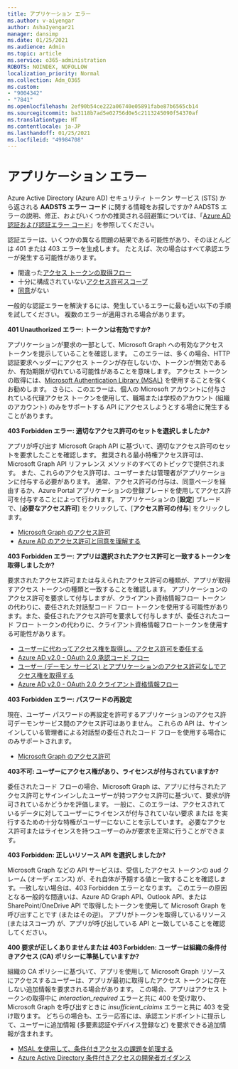 ```yaml
---
title: アプリケーション エラー
ms.author: v-aiyengar
author: AshaIyengar21
manager: dansimp
ms.date: 01/25/2021
ms.audience: Admin
ms.topic: article
ms.service: o365-administration
ROBOTS: NOINDEX, NOFOLLOW
localization_priority: Normal
ms.collection: Adm_O365
ms.custom:
- "9004342"
- "7841"
ms.openlocfilehash: 2ef90b54ce222a06740e05891fabe87b6565cb14
ms.sourcegitcommit: ba3118b7ad5e02756d0e5c2113245090f54370af
ms.translationtype: HT
ms.contentlocale: ja-JP
ms.lasthandoff: 01/25/2021
ms.locfileid: "49984708"
---
```

# <a name="application-errors"></a>アプリケーション エラー

Azure Active Directory (Azure AD) セキュリティ トークン サービス (STS) から返される **AADSTS エラー コード** に関する情報をお探しですか? AADSTS エラーの説明、修正、およびいくつかの推奨される回避策については、「[Azure AD 認証および認証エラー コード](https://docs.microsoft.com/azure/active-directory/develop/reference-aadsts-error-codes)」を参照してください。

認証エラーは、いくつかの異なる問題の結果である可能性があり、そのほとんどは 401 または 403 エラーを生成します。 たとえば、次の場合はすべて承認エラーが発生する可能性があります。

- 間違った[アクセス トークンの取得フロー](https://docs.microsoft.com/azure/active-directory/develop/reference-aadsts-error-codes) 
- 十分に構成されていない[アクセス許可スコープ](https://docs.microsoft.com/azure/active-directory/develop/active-directory-v2-scopes) 
- [同意](https://docs.microsoft.com/azure/active-directory/develop/active-directory-devhowto-multi-tenant-overview#understanding-user-and-admin-consent)がない

一般的な認証エラーを解決するには、発生しているエラーに最も近い以下の手順を試してください。 複数のエラーが適用される場合があります。

**401 Unauthorized エラー: トークンは有効ですか?**

アプリケーションが要求の一部として、Microsoft Graph への有効なアクセス トークンを提示していることを確認します。 このエラーは、多くの場合、HTTP 認証要求ヘッダーにアクセス トークンが存在しないか、トークンが無効であるか、有効期限が切れている可能性があることを意味します。 アクセス トークンの取得には、[Microsoft Authentication Library (MSAL)](https://docs.microsoft.com/azure/active-directory/develop/msal-overview) を使用することを強くお勧めします。 さらに、このエラーは、個人の Microsoft アカウントに付与されている代理アクセス トークンを使用して、職場または学校のアカウント (組織のアカウント) のみをサポートする API にアクセスしようとする場合に発生することがあります。

**403 Forbidden エラー: 適切なアクセス許可のセットを選択しましたか?**

アプリが呼び出す Microsoft Graph API に基づいて、適切なアクセス許可のセットを要求したことを確認します。 推奨される最小特権アクセス許可は、Microsoft Graph API リファレンス メソッドのすべてのトピックで提供されます。 また、これらのアクセス許可は、ユーザーまたは管理者がアプリケーションに付与する必要があります。 通常、アクセス許可の付与は、同意ページを経由するか、Azure Portal アプリケーションの登録ブレードを使用してアクセス許可を付与することによって行われます。 アプリケーションの [**設定**] ブレードで、[**必要なアクセス許可**] をクリックして、[**アクセス許可の付与**] をクリックします。

- [Microsoft Graph のアクセス許可](https://docs.microsoft.com/graph/permissions-reference) 
- [Azure AD のアクセス許可と同意を理解する](https://docs.microsoft.com/azure/active-directory/develop/v2-permissions-and-consent) 

**403 Forbidden エラー: アプリは選択されたアクセス許可と一致するトークンを取得しましたか?**

要求されたアクセス許可または与えられたアクセス許可の種類が、アプリが取得すアクセス トークンの種類と一致することを確認します。 アプリケーションのアクセス許可を要求して付与しますが、クライアント資格情報フロー トークンの代わりに、委任された対話型コード フロー トークンを使用する可能性があります。また、委任されたアクセス許可を要求して付与しますが、委任されたコード フロー トークンの代わりに、クライアント資格情報フロートークンを使用する可能性があります。

- [ユーザーに代わってアクセス権を取得し、アクセス許可を委任する](https://docs.microsoft.com/graph/auth_v2_user) 
- [Azure AD v2.0 - OAuth 2.0 承認コード フロー](https://docs.microsoft.com/azure/active-directory/develop/v2-oauth2-auth-code-flow) 
- [ユーザー (デーモン サービス) とアプリケーションのアクセス許可なしでアクセス権を取得する](https://docs.microsoft.com/graph/auth_v2_service) 
- [Azure AD v2.0 - OAuth 2.0 クライアント資格情報フロー](https://docs.microsoft.com/azure/active-directory/develop/v2-oauth2-client-creds-grant-flow) 

**403 Forbidden エラー: パスワードの再設定**

現在、ユーザー パスワードの再設定を許可するアプリケーションのアクセス許可デーモンサービス間のアクセス許可はありません。 これらの API は、サインインしている管理者による対話型の委任されたコード フローを使用する場合にのみサポートされます。

- [Microsoft Graph のアクセス許可](https://docs.microsoft.com/graph/permissions-reference)

**403不可: ユーザーにアクセス権があり、ライセンスが付与されていますか?**

委任されたコード フローの場合、Microsoft Graph は、アプリに付与されたアクセス許可とサインインしたユーザーが持つアクセス許可に基づいて、要求が許可されているかどうかを評価します。 一般に、このエラーは、アクセスされているデータに対してユーザーにライセンスが付与されていない要求  または  を実行するための十分な特権がユーザーにないことを示しています。 必要なアクセス許可またはライセンスを持つユーザーのみが要求を正常に行うことができます。

**403 Forbidden: 正しいリソース API を選択しましたか?**

Microsoft Graph などの API サービスは、受信したアクセス トークンの aud クレーム (オーディエンス) が、それ自体が予期する値と一致することを確認します。一致しない場合は、403 Forbidden エラーとなります。 このエラーの原因となる一般的な間違いは、Azure AD Graph API、Outlook API、または SharePoint/OneDrive API で取得したトークンを使用して Microsoft Graph を呼び出すことです (またはその逆)。 アプリがトークンを取得しているリソース (またはスコープ) が、アプリが呼び出している API と一致していることを確認してください。

**400 要求が正しくありませんまたは 403 Forbidden: ユーザーは組織の条件付きアクセス (CA) ポリシーに準拠していますか?**

組織の CA ポリシーに基づいて、アプリを使用して Microsoft Graph リソースにアクセスするユーザーは、アプリが最初に取得したアクセス トークンに存在しない追加情報を要求される場合があります。 この場合、アプリはアクセス トークンの取得中に *interaction_required* エラーと共に 400 を受け取り、Microsoft Graph を呼び出すときに *insufficient_claims* エラーと共に 403 を受け取ります。 どちらの場合も、エラー応答には、承認エンドポイントに提示して、ユーザーに追加情報 (多要素認証やデバイス登録など) を要求できる追加情報が含まれます。

- [MSAL を使用して、条件付きアクセスの課題を処理する](https://docs.microsoft.com/azure/active-directory/develop/msal-handling-exceptions#conditional-access-and-claims-challenges)
- [Azure Active Directory 条件付きアクセスの開発者ガイダンス](https://docs.microsoft.com/azure/active-directory/develop/conditional-access-dev-guide)
